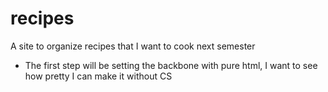 # recipes
A site to organize recipes that I want to cook next semester

- The first step will be setting the backbone with pure html, I want to see how pretty I can make it without CS